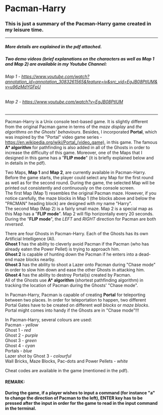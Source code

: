 # Pacman-Harry

### This is just a summary of the Pacman-Harry game created in my leisure time. 
-----------------------------------
##### *More details are explained in the pdf attached.*
##### *Two demo videos (brief explanations on the characters as well as Map 1 and Map 2) are available in my Youtube Channel*:
###### Map 1 - https://www.youtube.com/watch?annotation_id=annotation_3083261565&feature=iv&src_vid=EgJB08PtlUM&v=u96zMdYGFpU
###### Map 2 - https://www.youtube.com/watch?v=EgJB08PtlUM
-----------------------------------
Pacman-Harry is a Unix console text-based game. It is slightly different from the original Pacman game in terms of the _maze display_ and _the algorithms on the Ghosts' behaviours_. Besides, I incorporated __Portal__, which was inspired by the "Portal" video game series - https://en.wikipedia.org/wiki/Portal_(video_game), in this game. The famous __A* algorithm__ for pathfinding is also added in all of the Ghosts in order to increase the difficulty of this game. Moreover, one of the Maps that I designed in this game has a "**FLIP mode**" (it is briefly explained below and in details in the pdf).

Two Maps, **Map 1** and **Map 2**, are currently available in Pacman-Harry. <br />
Before the game starts, the player could select any Map for the first round as well as for the second round. During the game, the selected Map will be printed out consistently and continuously on the console screen. <br />
The first Map (Map 1) resembles the original Pacman maze. However, if you notice carefully, the maze blocks in Map 1 (the blocks above and below the "PACMAN"  heading block) are designed with my name "Harry". <br />
The second Map (Map 2) is a fairly small maze. Map 2 is a special map as this Map has a "**FLIP mode**". Map 2 will flip horizontally every 20 seconds. During the "**FLIP mode**", the _LEFT_ and _RIGHT_ direction for Pacman are both *reversed*. 

There are four Ghosts in Pacman-Harry. Each of the Ghosts has its own Artificial Intelligence (AI). <br />
**Ghost 1** has the ability to cleverly avoid Pacman if the Pacman (who has already eaten the Power Pellet) is trying to approach him. <br /> 
**Ghost 2** is capable of hunting down the Pacman if he enters into a dead-end maze blocks nearby. <br />
**Ghost 3** has the ability to shoot a Lazer onto Pacman during "Chase mode" in order to slow him down and ease the other Ghosts in attacking him. <br />
**Ghost 4** has the ability to destroy Portal(s) created by Pacman. <br />
All of the Ghosts use __A* algorithm__ (shortest pathfinding algorithm) in tracking the location of Pacman during the Ghosts' "Chase mode".

In Pacman-Harry, Pacman is capable of creating __Portal__ for teleporting between two places. In order for teleportation to happen, two different Portal Gates have to be created on different _wall blocks_ or _maze blocks_. Portal might comes into handy if the Ghosts are in "Chase mode"!!!

In Pacman-Harry, several colours are used: <br />
Pacman - _yellow_ <br />
Ghost 1 - _red_ <br />
Ghost 2 - _purple_ <br />
Ghost 3 - _green_ <br />
Ghost 4 - _cyan_ <br />
Portals - _blue_ <br />
Lazer shot by Ghost 3 - _colourful_ <br />
Wall Bricks, Maze Blocks, Pac-dots and Power Pellets - _white_

Cheat codes are available in the game (mentioned in the pdf).


#### REMARK: 
#### During the game, if a player wishes to input a command (for instance "a" to change the direction of Pacman to the left), ENTER key has to be pressed after the input in order for the game to read in the input command in the terminal.
